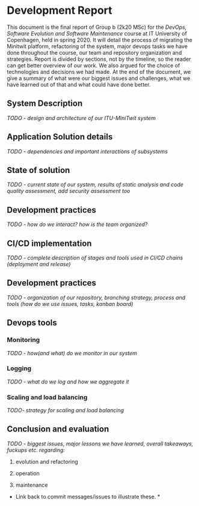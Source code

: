 # Development Report
This document is the final report of Group b (2k20 MSc) for the *DevOps, Software
Evolution and Software Maintenance* course at IT University of Copenhagen, held in spring 2020.
It will detail the process of migrating the Minitwit platform, refactoring of the system,
major devops tasks we have done throughout the course, our team and repository organization and strategies.
Report is divided by sections, not by the timeline, so the reader can get better overview of our work.
We also argued for the choice of technologies and decisions we had made. At the end of the document,
we give a summary of what were our biggest issues and challenges, what we have learned out of that and what could have done better.


## System Description
*TODO - design and architecture of our ITU-MiniTwit system*



## Application Solution details
*TODO - dependencies and important interactions of subsystems*



## State of solution
*TODO - current state of our system, results of static analysis and code quality assessment, add security assessment too*


## Development practices
*TODO - how do we interact? how is the team organized?*


## CI/CD implementation
*TODO - complete description of stages and tools used in CI/CD chains (deployment and release)*


## Development practices
*TODO - organization of our repository, branching strategy, process and tools (how do we use issues, tasks, kanban board)*


## Devops tools


### Monitoring
*TODO - how(and what) do we monitor in our system*


### Logging
*TODO - what do we log and how we aggregate it*


### Scaling and load balancing
*TODO- strategy for scaling and load balancing*


## Conclusion and evaluation
*TODO - biggest issues, major lessons we have learned, overall takeaways, fuckups etc. regarding:*


1. evolution and refactoring


2. operation


3. maintenance


* Link back to commit messages/issues to illustrate these. *

